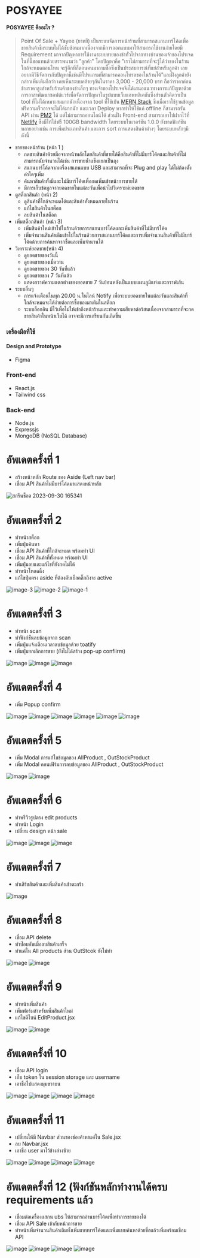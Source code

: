 # POSYAYEE
#### POSYAYEE คืออะไร ?
> Point Of Sale + Yayee (ยาหยี)
    เป็นระบบจัดการหน้าร้านที่สามารถสแกนบาร์โค้ดเพื่อขายสินค้าซึ่งระบบไม่ได้ซับซ้อนมากเนื่องจากมีการออกแบบมาให้สามารถใช้งานง่ายโดยมี Requirement มาจากปัญหาการใช้งานระบบขายของชำทั่วไปจากทางบ้านของเจ้าของโปรเจค ในที่นี้ขอแทนด้วยสรรพนามว่า "ลูกค้า" 
โดยปัญหาคือ "เราไม่สามารถที่จะรู้ได้ว่าของในร้านใกล้จะหมดตอนไหน จะรู้อีกทีก็ตอนคนมาถามซื้อซึ่งเป็นประสบการณ์ที่แย่สำหรับลูกค้า เลยอยากมีวิธีจัดการกับปัญหานี้เช่นมีโปรแกรมที่สามารถคอนโทรลของในร้านได้"และฝั่งลูกค้ายังกล่าวเพิ่มเติมอีกว่า เคยเห็นระบบคล้ายๆกันในราคา 3,000 - 20,000 บาท ถือว่าราคาค่อนข้างราคาสูงสำหรับร้านค้าของชำเล็กๆ ทางเจ้าของโปรเจคจึงได้เสนอแนวทางการแก้ปัญหาด้วยการอาสาพัฒนาซอฟต์แวร์เพื่อจัดการปัญหาในรูปแบบเว็บแอพพลิเคชันซึ่งส่วนตัวคิดวาเป็น tool ที่ไม่ได้เหมาะสมมากนักเนื่องจาก tool ที่ใช้เป์น [MERN Stack](https://medium.com/nexthopthai/mern-stack-%E0%B8%84%E0%B8%B7%E0%B8%AD%E0%B8%AD%E0%B8%B0%E0%B9%84%E0%B8%A3-e651592206ce) ซึ่งเมื่อเราใช้ฐานข้อมูลฟรีความเร็วอาจจะไม่ได้มากนัก และเวลา Deploy หากทำให้ใช้แค่ offline ก็สามารถรัน API ผ่าน [PM2](https://pm2.keymetrics.io/) ได้ แต่ไม่สามารถออนไลน์ได้ ส่วนฝั่ง Front-end สามารถเอาไปฝากไว้ที่ [Netlify](https://www.netlify.com/) ซึ่งมีให้ใช้ฟรี 100GB bandwidth โดยระบบในเวอร์ชัน 1.0.0  ยังขาดฟังก์ชันหลายอย่างเช่น การเพิ่มประเภทสินค้า และการ sort การแสดงสินค้าต่างๆ โดยระบบหลักๆมีดังนี้
 - ขายของหน้าร้าน (หน้า 1 )
   - กดขายสินค้าด้วยมือจากหน้าหลักโดยสินค้าที่ขายได้คือสินค้าที่ไม่มีบาร์โค้ดและสินค้าที่ไม่สามารถนับจำนวนได้เช่น การขายนํ้าแข็งแยกเป็นถุง
   - สแกนบาร์โค้ดจากเครื่องสแกนแบบ USB และสามารถที่จะ Plug and play ได้ไม่ต้องตั้งค่าใดๆเพิ่ม
   - ค้นหาสินค้าทั้งมีและไม่มีบาร์โค้ดเพื่อกดเพิ่มเข้าหน้าการขายได้
   - มีการเก็บข้อมูลจากยอดขายในแต่ละวันเพื่อนำไปวิเคราะห์ยอดขาย
- ดูสต็อกสินค้า (หน้า 2)
  - ดูสินค้าที่ใกล้จะหมดได้และสินค้าทั้งหมดภายในร้าน
  - แก้ไขสินค้าในสต็อก
  - ลบสินค้าในสต็อก
- เพิ่มสต็อกสินค้า (หน้า 3)
  - เพิ่มสินค้าใหม่เข้าไปในร้านด้วยการสแกนบาร์โค้ดและเพิ่มสินค้าที่ไม่มีบาร์โค้ด
  - เพิ่มจำนวนสินค้าเดิมเข้าไปในร้านด้วยการสแกนบาร์โค้ดและการเพิ่มจำนวนสินค้าที่ไม่มีบาร์โค้ดด้วยการค้นหาจากชื่อและเพิ่มจำนวนได้
- วิเคราะห์ยอดขาย(หน้า 4)
  - ดูยอดขายของวันนี้
  - ดูยอดขายของเมื่อวาน
  - ดูยอดขายของ 30 วันที่แล้ว
  - ดูยอดขายของ 7 วันที่แล้ว
  - แสดงกราฟความแตกต่างของยอดขาย 7 วันย้อนหลังเป็นแบบแผนภูมิแท่งและกราฟเส้น
 - ระบบอื่นๆ
    - การแจ้งเตือนในทุก 20.00 น.ในไลน์ Notify เพื่อระบบยอดขายในแต่ละวันและสินค้าที่ใกล้จะหมดจะได้ง่ายต่อการซื้อของมาเติมในสต็อก
    - ระบบล็อกอิน มีไว้เพื่อไม่ให้เข้าถึงหน้าร้านและทำความเสียหาต่อร้สนเนื่องจากสามารถที่จะกดขายสินค้าในหน้าเว็บได้ อาจจะมีการเกรียนกันเกิดขึ้น


### เครื่องมือที่ใช้
#### Design and Prototype
- Figma
### Front-end 
- React.js 
- Tailwind css
### Back-end 
- Node.js 
- Expressjs
- MongoDB (NoSQL Database)


# อัพเดตครั้งที่ 1
- สร้างหน้าหลัก Route ของ Aside (Left nav bar)
- เชื่อม API สินค้าไม่มีบาร์โค้ดมาแสดงหน้าหลัก 

![สกรีนช็อต 2023-09-30 165341](https://github.com/boytur/POS-MERN-CLIENT-SIDE/assets/104257779/5e7eae68-6e28-4233-8e76-49205b78c613)

# อัพเดตครั้งที่ 2
- ทำหน้าสต็อก 
- เพิ่มปุ่มค้นหา
- เชื่อม API สินค้าที่ใกล้จะหมด พร้อมทำ UI 
- เชื่อม API สินค้าที่ทั้งหมด พร้อมทำ UI 
- เพิ่มปุ่มลบและแก้ไขที่ยังกดไม่ได้ 
- ทำหน้าโหลดดิ้ง
- แก้ไขปุ่มตรง aside ที่ต้องดับเบิ้ลคลิ๊กถึงจะ active
  
![image-3](https://github.com/boytur/POS-YAYEE-CLIENT/assets/104257779/587a7afd-84f0-4c68-ba77-a906d965c478)
![image-2](https://github.com/boytur/POS-YAYEE-CLIENT/assets/104257779/9d1c002b-5b08-4e61-9265-2383dfda35d9)
![image-1](https://github.com/boytur/POS-YAYEE-CLIENT/assets/104257779/54d15bb5-66f3-4db9-89e5-e25066a613dc)


# อัพเดตครั้งที่ 3
- ทำหน้า scan
- ทำฟังก์ชันลบข้อมูลจาก scan
- เพิ่มปุ่มแจ้งเตือนเวลาลบข้อมูลด้วย toatify
- เพิ่มปุ่มยกเลิกการขาย (ยังไม่ได้สร้าง pop-up confiirm)

  
![image](https://github.com/boytur/POS-MERN-CLIENT-SIDE/assets/104257779/caa5b99d-8d2a-4a01-b281-8c93c1c9cf2a)
![image](https://github.com/boytur/POS-MERN-CLIENT-SIDE/assets/104257779/c47e9ebe-dc96-4026-b77b-97113e7ddd0f)
![image](https://github.com/boytur/POS-MERN-CLIENT-SIDE/assets/104257779/6797ed15-7030-4e5b-be0a-3b391972b007)

# อัพเดตครั้งที่ 4
- เพิ่ม Popup confirm
  
![image](https://github.com/boytur/POS-MERN-CLIENT-SIDE/assets/104257779/d0aa4f5c-3519-4314-857d-02b3668355e4)
![image](https://github.com/boytur/POS-MERN-CLIENT-SIDE/assets/104257779/52662abb-b704-4d5c-ada6-f7005081ff8d)
![image](https://github.com/boytur/POS-MERN-CLIENT-SIDE/assets/104257779/0e8f4345-2e3b-4af3-bdaf-5f595a1a005a)
![image](https://github.com/boytur/POS-MERN-CLIENT-SIDE/assets/104257779/1935606b-ac49-42a9-bd7c-2b1afb0d94b5)
![image](https://github.com/boytur/POS-MERN-CLIENT-SIDE/assets/104257779/ae1340ac-7188-4549-959e-6c189022d673)
![image](https://github.com/boytur/POS-MERN-CLIENT-SIDE/assets/104257779/81c07f21-9500-4f99-ad0f-38e02c2856f7)

# อัพเดตครั้งที่ 5
- เพิ่ม Modal การแก้ไขข้อมูลของ AllProduct , OutStockProduct
- เพิ่ม Modal คอนเฟิร์มการลบข้อมูลของ AllProduct , OutStockProduct

![image](https://github.com/boytur/POS-MERN-CLIENT-SIDE/assets/104257779/d64f57f9-2f96-4c37-98d0-c1cbe3639272)
![image](https://github.com/boytur/POS-MERN-CLIENT-SIDE/assets/104257779/32f422eb-5b3d-4cdb-9602-17c7f49029c4)

# อัพเดตครั้งที่ 6
 - ทำพรีวิวรูปตรง edit products
 - ทำหน้า Login
 - เปลี่ยน design หน้า sale

![image](https://github.com/boytur/POS-MERN-CLIENT-SIDE/assets/104257779/7dadf622-8c64-47b7-ac4f-ee89e8f03263)
![image](https://github.com/boytur/POS-MERN-CLIENT-SIDE/assets/104257779/9baaa2fa-7979-4892-bee4-d83d8ecf6bd0)
![image](https://github.com/boytur/POS-MERN-CLIENT-SIDE/assets/104257779/7355794c-7436-4f9d-b4f1-4d0129a24617)

# อัพเดตครั้งที่ 7
- ทำเสิร์ชสินค้าและเพิ่มสินค้าเข้าตะกร้า

![image](https://github.com/boytur/POS-YAYEE-CLIENT/assets/104257779/2c8ca424-8bf3-4f22-b219-304af7487b59)

# อัพเดตครั้งที่ 8
- เชื่อม API delete
- ทำป๊อบอัพเมื่อลบสินค้าเสร็จ
- ทำแค่ใน All products ส่วน OutStcok ยังไม่ทำ

![image](https://github.com/boytur/POS-YAYEE-CLIENT/assets/104257779/5444a636-3891-4842-abc0-bf683458c56a)
![image](https://github.com/boytur/POS-YAYEE-CLIENT/assets/104257779/c3a41dba-77ea-4af5-ae5d-ec23718e4e3a)

# อัพเดตครั้งที่ 9
- ทำหน้าเพิ่มสินค้า
- เพิ่มฟอร์มสำหรับเพิ่มสินค้าใหม่
- แก้ไขดีไซน์ EditProduct.jsx

![image](https://github.com/boytur/POS-YAYEE-CLIENT/assets/104257779/cc3eba02-0180-4a89-8768-1a4c09856ded)
![image](https://github.com/boytur/POS-YAYEE-CLIENT/assets/104257779/1f9dd1f9-9a54-4a4d-9895-a448250eff87)

# อัพเดตครั้งที่ 10
- เชื่อม API login
- เก็บ token ใน session storage และ username
- เอาชื่อไปแสดงมุมขวาบน

![image](https://github.com/boytur/POS-YAYEE-CLIENT/assets/104257779/9215dabb-ab69-45e9-89ba-522bf774de08)
![image](https://github.com/boytur/POS-YAYEE-CLIENT/assets/104257779/ae79991d-e4fe-4c63-bba9-17979e335784)
![image](https://github.com/boytur/POS-YAYEE-CLIENT/assets/104257779/2fd9564c-6f74-4969-8f1c-a02df3baddb7)
![image](https://github.com/boytur/POS-YAYEE-CLIENT/assets/104257779/34acaa89-046a-4f2f-b32b-a64a471330c9)

# อัพเดตครั้งที่ 11
- เปลี่ยนให้มี Navbar ส่วนของช่องค้าหาแค่ใน Sale.jsx
- ลบ Navbar.jsx
- เอาชื่อ user มาไว้ข้างล่างซ้าย

![image](https://github.com/boytur/POS-YAYEE-CLIENT/assets/104257779/42a8887d-41a7-4b6c-a208-ece372a1c031)
![image](https://github.com/boytur/POS-YAYEE-CLIENT/assets/104257779/751db64b-f928-4411-a165-a9287159c062)
![image](https://github.com/boytur/POS-YAYEE-CLIENT/assets/104257779/bd11f931-d09f-4bb8-bae0-00ed8006f095)
![image](https://github.com/boytur/POS-YAYEE-CLIENT/assets/104257779/98bc6020-ad21-484e-bb11-0cc7e8a7f9de)

# อัพเดตครั้งที่ 12 (ฟังก์ชันหลักทำงานได้ครบ requirements แล้ว
- เชื่อมต่อเครื่องแสกน ubs ให้สามารถอ่านบาร์โค้ดเพื่อทำการขายของได้
- เชื่อม API Sale เข้ากับหน้าการขาย
- ทำหน้าเพิ่มจำนวนสินค้าเติมทั้งเพิ่มแบบบาร์โค้ดและเพิ่มแบบค้นหาด้วยชื่อแล้วเพิ่มพร้อมเชือม API

![image](https://github.com/boytur/POSYAYEE-CLIENT/assets/104257779/8131a434-c787-4254-baba-d44f9e0ecfe0)
![image](https://github.com/boytur/POSYAYEE-CLIENT/assets/104257779/e0091c78-07bd-45f5-aef5-98db56f7680b)
![image](https://github.com/boytur/POSYAYEE-CLIENT/assets/104257779/633fe700-d12e-48a9-8a65-0b26729d9f12)
![image](https://github.com/boytur/POSYAYEE-CLIENT/assets/104257779/39ec22f5-b3b1-46f7-9a06-5750c0682cf1)



